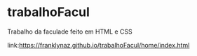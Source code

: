 # trabalhoFacul
 Trabalho da faculade feito em HTML e CSS

 link:https://franklynaz.github.io/trabalhoFacul/home/index.html
